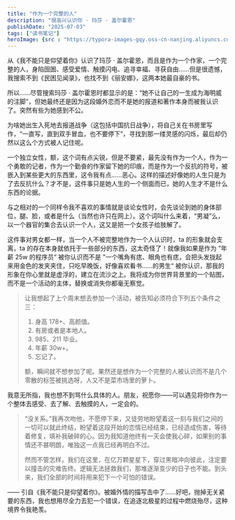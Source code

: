 ```yaml
---
title: "作为一个完整的人"
description: "很高兴认识你 - 玛莎 · 盖尔霍恩"
publishDate: "2025-07-03"
tags: ["读书笔记"]
heroImage: {src : "https://typora-images-gqy.oss-cn-nanjing.aliyuncs.com/image-20250704064704968.png", width: 100 , height: 100}
---
```


从《我不能只是仰望着你》认识了玛莎 · 盖尔霍恩，而且是作为一个作家，一个完整的人，身陷囹圄、感受爱情、触摸闪电、追寻幸福、寻获自由……但是很遗憾，我搜索不到《民困见闻录》，也找不到《丽安娜》，这两本她最自豪的书。

所以……尽管搜索玛莎 · 盖尔霍恩时都显示的是：“她不让自己的一生成为海明威的注脚”，但她最终还是因为这段婚外恋而不是她的报道和著作本身而被我认识了。突然有些为她感到不公。

为啥她出生入死地去报道战争（这包括中国抗日战争），将自己关在书房里写作，“一直写，直到双手冒血，也不要停下”，寻找到那一缕灵感的闪烁，最后却仍然以这么个方式被人记住呢。

一个独立女性，额，这个词有点尖锐，但是不要紧，最先没有作为一个人，作为一个勇敢的记者，作为一个勤奋的作家留下她的印痕，而是作为一个反抗的符号，被嵌入到某些更大的东西里，这令我有点……恶心。这样的描述好像她的人生只是为了去反抗什么？才不是，这件事只是她人生的一个侧面而已，她的人生才不是什么东西的论据。

与之相对的一个同样令我不喜欢的事情就是谈论女性时，会先谈论到她的身体部位，腿、脸，或者是什么（当然也许只在网上）。这个词叫什么来着，“男凝”么，以一个器官的集合去认识一个人，这又是把一个女孩子给肢解了。

这件事对男女都一样，当一个人不被完整地作为一个人认识时，ta 的形象就会支离，ta 的存在本身就依托于一些部分的东西，这太奇怪了！就像我如果是作为 ”年薪 25w 的程序员“ 被你认识而不是 ”一个嘴角有痣、眼角也有痣，会把头发拢起来用金色的发夹夹住，只吃早晚饭，好像喜欢看书……的男生“ 被你认识，那我的形象在你心里就是虚浮的，建立在流沙之上。我将成为你世界背景里的一个贴图，而不是一个活动的主体，替换或消失你都毫无察觉。

> 让我想起了上个周末想去参加一个活动，被告知必须符合下列五个条件之三：
>
> 1. 身高 178+、高颜值。
> 2. 有房或者是本地人。
> 3. 985、211 毕业。
> 4. 年薪 30w+。
> 5. 忘记了。
>
> 额，瞬间就不想参加了呢。果然还是想作为一个完整的人被认识而不是几个零散的标签被挑选呀，人又不是菜市场里的萝卜。

我意无所指，我也想不到骂什么具体的人。朋友，祝愿你——可以遇见将你作为一个整体去感受、去了解、去触摸的人，一定会的。

> “没关系。”我再次吻他，不愿停下来，又徒劳地盼望着这一刻与我们之间的一切可以就此终结，盼望着这段开始的恋情已经结束，已经造成伤害，等待着修复，填补我破碎的心。因为我知道他终有一天会使我心碎，如果别的事情还不甚明朗，唯独这一点我已经再明白不过。
>
> 然而不管怎样，我们在这里，在亿万颗星星下，穿过黑暗冲向彼此，注定要以撞击的灾难告终。逻辑无法拯救我们，那堆逐渐变少的日子也不能。到头来，我们全部的时间将用来犯下一个可怕的错误。

—— 引自《我不能只是仰望着你》。被婚外情的描写击中了……好吧，抛掉无关紧要的东西，我也想用尽全力去犯一个错误，在追逐北极星的过程中燃烧殆尽，这种境界令我艳羡。

